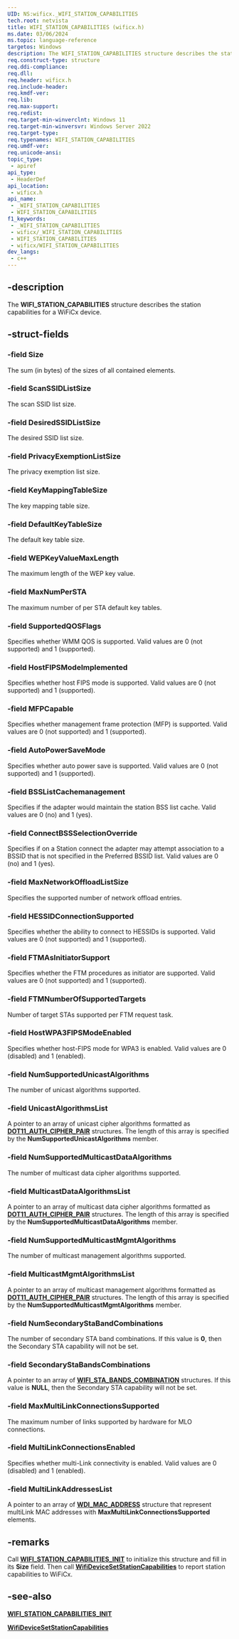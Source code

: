```yaml
---
UID: NS:wificx._WIFI_STATION_CAPABILITIES
tech.root: netvista
title: WIFI_STATION_CAPABILITIES (wificx.h)
ms.date: 03/06/2024
ms.topic: language-reference
targetos: Windows
description: The WIFI_STATION_CAPABILITIES structure describes the station capabilities for a WiFiCx device.
req.construct-type: structure
req.ddi-compliance: 
req.dll: 
req.header: wificx.h
req.include-header: 
req.kmdf-ver: 
req.lib: 
req.max-support: 
req.redist: 
req.target-min-winverclnt: Windows 11 
req.target-min-winversvr: Windows Server 2022
req.target-type: 
req.typenames: WIFI_STATION_CAPABILITIES
req.umdf-ver: 
req.unicode-ansi: 
topic_type:
 - apiref
api_type:
 - HeaderDef
api_location:
 - wificx.h
api_name:
 - _WIFI_STATION_CAPABILITIES
 - WIFI_STATION_CAPABILITIES
f1_keywords:
 - _WIFI_STATION_CAPABILITIES
 - wificx/_WIFI_STATION_CAPABILITIES
 - WIFI_STATION_CAPABILITIES
 - wificx/WIFI_STATION_CAPABILITIES
dev_langs:
 - c++
---
```


## -description

The **WIFI_STATION_CAPABILITIES** structure describes the station capabilities for a WiFiCx device.

## -struct-fields

### -field Size

The sum (in bytes) of the sizes of all contained elements.

### -field ScanSSIDListSize

The scan SSID list size.

### -field DesiredSSIDListSize

The desired SSID list size.

### -field PrivacyExemptionListSize

The privacy exemption list size.

### -field KeyMappingTableSize

The key mapping table size.

### -field DefaultKeyTableSize

The default key table size.

### -field WEPKeyValueMaxLength

The maximum length of the WEP key value.

### -field MaxNumPerSTA

The maximum number of per STA default key tables.

### -field SupportedQOSFlags

Specifies whether WMM QOS is supported. Valid values are 0 (not supported) and 1 (supported).

### -field HostFIPSModeImplemented

Specifies whether host FIPS mode is supported. Valid values are 0 (not supported) and 1 (supported).

### -field MFPCapable

Specifies whether management frame protection (MFP) is supported. Valid values are 0 (not supported) and 1 (supported).

### -field AutoPowerSaveMode

Specifies whether auto power save is supported. Valid values are 0 (not supported) and 1 (supported).

### -field BSSListCachemanagement

Specifies if the adapter would maintain the station BSS list cache. Valid values are 0 (no) and 1 (yes).

### -field ConnectBSSSelectionOverride

Specifies if on a Station connect the adapter may attempt association to a BSSID that is not specified in the Preferred BSSID list. Valid values are 0 (no) and 1 (yes).

### -field MaxNetworkOffloadListSize

Specifies the supported number of network offload entries.

### -field HESSIDConnectionSupported

Specifies whether the ability to connect to HESSIDs is supported. Valid values are 0 (not supported) and 1 (supported).

### -field FTMAsInitiatorSupport

Specifies whether the FTM procedures as initiator are supported. Valid values are 0 (not supported) and 1 (supported).

### -field FTMNumberOfSupportedTargets

Number of target STAs supported per FTM request task.

### -field HostWPA3FIPSModeEnabled

Specifies whether host-FIPS mode for WPA3 is enabled. Valid values are 0 (disabled) and 1 (enabled).

### -field NumSupportedUnicastAlgorithms

The number of unicast algorithms supported.

### -field UnicastAlgorithmsList

A pointer to an array of unicast cipher algorithms formatted as [**DOT11_AUTH_CIPHER_PAIR**](../wlantypes/ns-wlantypes-dot11_auth_cipher_pair.md) structures. The length of this array is specified by the **NumSupportedUnicastAlgorithms** member.

### -field NumSupportedMulticastDataAlgorithms

The number of multicast data cipher algorithms supported.

### -field MulticastDataAlgorithmsList

A pointer to an array of multicast data cipher algorithms formatted as [**DOT11_AUTH_CIPHER_PAIR**](../wlantypes/ns-wlantypes-dot11_auth_cipher_pair.md) structures. The length of this array is specified by the **NumSupportedMulticastDataAlgorithms** member.

### -field NumSupportedMulticastMgmtAlgorithms

The number of multicast management algorithms supported.

### -field MulticastMgmtAlgorithmsList

A pointer to an array of multicast management algorithms formatted as [**DOT11_AUTH_CIPHER_PAIR**](../wlantypes/ns-wlantypes-dot11_auth_cipher_pair.md) structures. The length of this array is specified by the **NumSupportedMulticastMgmtAlgorithms** member.

### -field NumSecondaryStaBandCombinations

The number of secondary STA band combinations. If this value is **0**, then the Secondary STA capability will not be set.

### -field SecondaryStaBandsCombinations

A pointer to an array of [**WIFI_STA_BANDS_COMBINATION**](ns-wificx-wifi_sta_bands_combination.md) structures. If this value is **NULL**, then the Secondary STA capability will not be set.

### -field MaxMultiLinkConnectionsSupported

The maximum number of links supported by hardware for MLO connections.

### -field MultiLinkConnectionsEnabled

Specifies whether multi-Link connectivity is enabled. Valid values are 0 (disabled) and 1 (enabled).

### -field MultiLinkAddressesList

A pointer to an array of [**WDI_MAC_ADDRESS**](../dot11wificxintf/ns-dot11wificxintf-wdi_mac_address.md) structure that represent multiLink MAC addresses with **MaxMultiLinkConnectionsSupported** elements.

## -remarks

Call [**WIFI_STATION_CAPABILITIES_INIT**](nf-wificx-wifi_station_capabilities_init.md) to initialize this structure and fill in its **Size** field. Then call [**WifiDeviceSetStationCapabilities**](nf-wificx-wifidevicesetstationcapabilities.md) to report station capabilities to WiFiCx.

## -see-also

[**WIFI_STATION_CAPABILITIES_INIT**](nf-wificx-wifi_station_capabilities_init.md)

[**WifiDeviceSetStationCapabilities**](nf-wificx-wifidevicesetstationcapabilities.md)